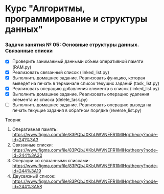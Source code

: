 # Курс "Алгоритмы, программирование и структуры данных"

### Задачи занятия № 05: Основные структуры данных. Связанные списки

- [X] Проверить занимаемый данными объем оперативной памяти (RAM.py)
- [X] Реализовать связанный список (linked_list.py)
- [X] Выполнить домашнее задание. Реализовать функцию, которая выведет на печать в терминале список текущих заданий (task_list.py)
- [X] Реализовать операцию добавления элемента в список (linked_list.py)
- [X] Выполнить домашнее задание. Реализовать операцию удаления элемента из списка (delete_task.py)
- [ ] Выполнить домашнее задание. Реализовать операцию вывода на печать текущие задания в обратном порядке (reverse_list.py)

Теория: 
1. Оперативная память: https://www.figma.com/file/83PQbJXKbUWVNEFR1lMlHq/theory?node-id=241%3A3
2. Связанные списки: https://www.figma.com/file/83PQbJXKbUWVNEFR1lMlHq/theory?node-id=244%3A30
3. Операции со связанными списками: https://www.figma.com/file/83PQbJXKbUWVNEFR1lMlHq/theory?node-id=244%3A19
4. Двусвязный список: https://www.figma.com/file/83PQbJXKbUWVNEFR1lMlHq/theory?node-id=244%3A58

